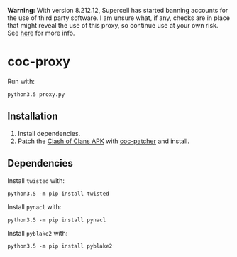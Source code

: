 **Warning:** With version 8.212.12, Supercell has started banning accounts for the use of third party software. I am unsure what, if any, checks are in place that might reveal the use of this proxy, so continue use at your own risk.  See [here](http://supercell.com/en/safe-and-fair-play/) for more info.

# coc-proxy

Run with:

    python3.5 proxy.py

## Installation

1. Install dependencies.
2. Patch the [Clash of Clans APK](https://apkpure.com/clash-of-clans/com.supercell.clashofclans) with [coc-patcher](https://github.com/clugh/coc-patcher) and install.

## Dependencies

Install `twisted` with:

    python3.5 -m pip install twisted

Install `pynacl` with:

    python3.5 -m pip install pynacl

Install `pyblake2` with:

    python3.5 -m pip install pyblake2
